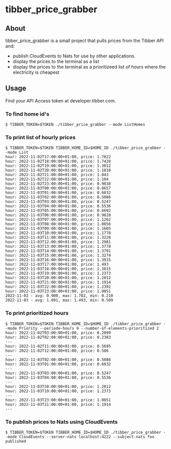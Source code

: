 # tibber_price_grabber
## About

tibber_price_grabber is a small project that pulls prices from the Tibber API and:
* publish CloudEvents to Nats for use by other applications.
* display the prices to the terminal as a list
* display the prices to the terminal as a prioritizeed list of hours where the electricity is cheapest

## Usage

Find your API Access token at developer.tibber.com.


### To find home id's
```
$ TIBBER_TOKEN=$TOKEN ./tibber_price_grabber --mode ListHomes
```

### To print list of hourly prices
```
$ TIBBER_TOKEN=$TOKEN TIBBER_HOME_ID=$HOME_ID ./tibber_price_grabber --mode List 
hour: 2022-11-02T17:00:00+01:00, price: 1.7822
hour: 2022-11-02T18:00:00+01:00, price: 1.7428
hour: 2022-11-02T19:00:00+01:00, price: 1.3012
hour: 2022-11-02T20:00:00+01:00, price: 1.1818
hour: 2022-11-02T21:00:00+01:00, price: 1.043
hour: 2022-11-02T22:00:00+01:00, price: 1.104
hour: 2022-11-02T23:00:00+01:00, price: 0.9838
hour: 2022-11-03T00:00:00+01:00, price: 0.8657
hour: 2022-11-03T01:00:00+01:00, price: 0.6032
hour: 2022-11-03T02:00:00+01:00, price: 0.5086
hour: 2022-11-03T03:00:00+01:00, price: 0.5247
hour: 2022-11-03T04:00:00+01:00, price: 0.5536
hour: 2022-11-03T05:00:00+01:00, price: 0.6692
hour: 2022-11-03T06:00:00+01:00, price: 0.9828
hour: 2022-11-03T07:00:00+01:00, price: 1.1262
hour: 2022-11-03T08:00:00+01:00, price: 1.0856
hour: 2022-11-03T09:00:00+01:00, price: 1.1605
hour: 2022-11-03T10:00:00+01:00, price: 1.1778
hour: 2022-11-03T11:00:00+01:00, price: 1.3228
hour: 2022-11-03T12:00:00+01:00, price: 1.2981
hour: 2022-11-03T13:00:00+01:00, price: 1.3778
hour: 2022-11-03T14:00:00+01:00, price: 1.3791
hour: 2022-11-03T15:00:00+01:00, price: 1.3274
hour: 2022-11-03T16:00:00+01:00, price: 1.3915
hour: 2022-11-03T17:00:00+01:00, price: 1.493
hour: 2022-11-03T18:00:00+01:00, price: 1.3815
hour: 2022-11-03T19:00:00+01:00, price: 1.2373
hour: 2022-11-03T20:00:00+01:00, price: 1.2012
hour: 2022-11-03T21:00:00+01:00, price: 1.1914
hour: 2022-11-03T22:00:00+01:00, price: 1.2392
hour: 2022-11-03T23:00:00+01:00, price: 1.0851
2022-11-02 - avg: 0.900, max: 1.782, min: 0.210
2022-11-03 - avg: 1.091, max: 1.493, min: 0.509
```

### To print prioritized hours
```
$ TIBBER_TOKEN=$TOKEN TIBBER_HOME_ID=$HOME_ID ./tibber_price_grabber --mode Priority --periode-hours 9 --number-of-elements-prioritized 2
hour: 2022-11-02T03:00:00+01:00, price: 0.2099
hour: 2022-11-02T02:00:00+01:00, price: 0.2383
---
hour: 2022-11-02T11:00:00+01:00, price: 0.5695
hour: 2022-11-02T12:00:00+01:00, price: 0.586
---
hour: 2022-11-03T02:00:00+01:00, price: 0.5086
hour: 2022-11-03T01:00:00+01:00, price: 0.6032
---
hour: 2022-11-03T03:00:00+01:00, price: 0.5247
hour: 2022-11-03T04:00:00+01:00, price: 0.5536
---
hour: 2022-11-03T20:00:00+01:00, price: 1.2012
hour: 2022-11-03T19:00:00+01:00, price: 1.2373
---
hour: 2022-11-03T23:00:00+01:00, price: 1.0851
hour: 2022-11-03T21:00:00+01:00, price: 1.1914
---
```

### To publish prices to Nats using CloudEvents
```
$ TIBBER_TOKEN=$TOKEN TIBBER_HOME_ID=$HOME_ID ./tibber_price_grabber --mode CloudEvents --server-nats localhost:4222 --subject-nats foo
published
```

